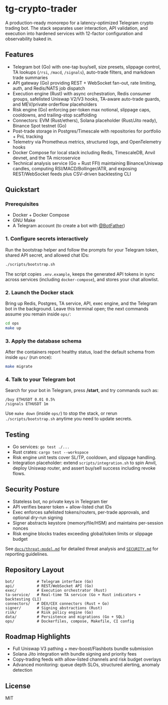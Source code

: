 # tg-crypto-trader

A production-ready monorepo for a latency-optimized Telegram crypto trading bot. The stack separates user interaction, API validation, and execution into hardened services with 12-factor configuration and observability baked in.

## Features
- Telegram bot (Go) with one-tap buy/sell, size presets, slippage control, TA lookups (`/rsi`, `/macd`, `/signals`), auto-trade filters, and markdown trade summaries
- API gateway (Go) providing REST + WebSocket fan-out, rate limiting, auth, and Redis/NATS job dispatch
- Execution engine (Rust) with async orchestration, Redis consumer groups, safelisted Uniswap V2/V3 hooks, TA-aware auto-trade guards, and MEV/private orderflow placeholders
- Risk engine (Go) enforcing per-token max notional, slippage caps, cooldowns, and trailing-stop scaffolding
- Connectors: EVM (Rust/ethers), Solana placeholder (Rust/Jito ready), Binance Spot testnet (Go)
- Post-trade storage in Postgres/Timescale with repositories for portfolio + PnL tracking
- Telemetry via Prometheus metrics, structured logs, and OpenTelemetry hooks
- Docker Compose for local stack including Redis, TimescaleDB, Anvil devnet, and the TA microservice
- Technical analysis service (Go + Rust FFI) maintaining Binance/Uniswap candles, computing RSI/MACD/Bollinger/ATR, and exposing REST/WebSocket feeds plus CSV-driven backtesting CLI

## Quickstart

### Prerequisites
- Docker + Docker Compose
- GNU Make
- A Telegram account (to create a bot with [@BotFather](https://t.me/BotFather))

### 1. Configure secrets interactively
Run the bootstrap helper and follow the prompts for your Telegram token, shared API secret, and allowed chat IDs:

```bash
./scripts/bootstrap.sh
```

The script copies `.env.example`, keeps the generated API tokens in sync across services (including `docker-compose`), and stores your chat allowlist.

### 2. Launch the Docker stack
Bring up Redis, Postgres, TA service, API, exec engine, and the Telegram bot in the background. Leave this terminal open; the
next commands assume you remain inside `ops/`:

```bash
cd ops
make up
```

### 3. Apply the database schema
After the containers report healthy status, load the default schema from inside `ops/` (run once):

```bash
make migrate
```

### 4. Talk to your Telegram bot
Search for your bot in Telegram, press **/start**, and try commands such as:

```
/buy ETHUSDT 0.01 0.5%
/signals ETHUSDT 1m
```

Use `make down` (inside `ops/`) to stop the stack, or rerun `./scripts/bootstrap.sh` anytime you need to update secrets.

## Testing
- Go services: `go test ./...`
- Rust crates: `cargo test --workspace`
- Risk engine unit tests cover SL/TP, cooldown, and slippage handling.
- Integration placeholder: extend `scripts/integration.sh` to spin Anvil, deploy Uniswap router, and assert buy/sell success including revoke flows.

## Security Posture
- Stateless bot, no private keys in Telegram tier
- API verifies bearer token + allow-listed chat IDs
- Exec enforces safelisted tokens/routers, per-trade approvals, and optional dry-run signing
- Signer abstracts keystore (memory/file/HSM) and maintains per-session nonces
- Risk engine blocks trades exceeding global/token limits or slippage budget

See [`docs/threat-model.md`](docs/threat-model.md) for detailed threat analysis and [`SECURITY.md`](SECURITY.md) for reporting guidelines.

## Repository Layout
```
bot/          # Telegram interface (Go)
api/          # REST/WebSocket API (Go)
exec/         # Execution orchestrator (Rust)
ta-service/   # Real-time TA service (Go + Rust indicators + backtesting CLI)
connectors/   # DEX/CEX connectors (Rust + Go)
signer/       # Signing abstractions (Rust)
risk/         # Risk policy engine (Go)
data/         # Persistence and migrations (Go + SQL)
ops/          # Dockerfiles, compose, Makefile, CI config
```

## Roadmap Highlights
- Full Uniswap V3 pathing + mev-boost/Flashbots bundle submission
- Solana Jito integration with bundle signing and priority fees
- Copy-trading feeds with allow-listed channels and risk budget overlays
- Advanced monitoring: queue depth SLOs, structured alerting, anomaly detection

## License
MIT
